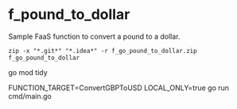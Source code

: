 # f_pound_to_dollar
Sample FaaS function to convert a pound to a dollar.

``zip -x "*.git*" "*.idea*" -r f_go_pound_to_dollar.zip f_go_pound_to_dollar``


go mod tidy

FUNCTION_TARGET=ConvertGBPToUSD LOCAL_ONLY=true go run cmd/main.go
